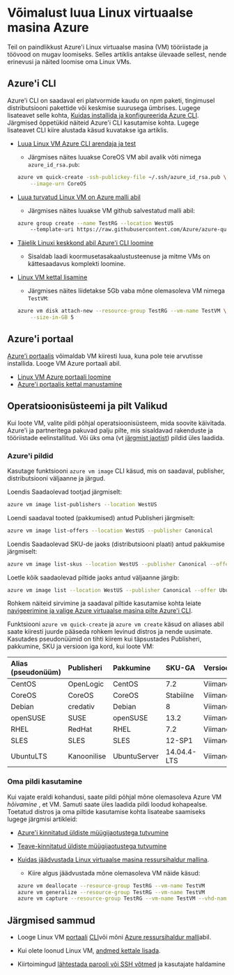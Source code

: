 <properties
    pageTitle="Võimalust luua Linux VM | Microsoft Azure'i"
    description="Lisateavet erinevate viiside Azure, koos linkidega tööriistad ja õpetused iga meetodi Linux virtuaalse masina loomiseks."
    services="virtual-machines-linux"
    documentationCenter=""
    authors="iainfoulds"
    manager="timlt"
    editor=""
    tags="azure-resource-manager"/>

<tags
    ms.service="virtual-machines-linux"
    ms.devlang="na"
    ms.topic="get-started-article"
    ms.tgt_pltfrm="vm-linux"
    ms.workload="infrastructure-services"
    ms.date="09/27/2016"
    ms.author="iainfou"/>

# <a name="different-ways-to-create-a-linux-virtual-machine-in-azure"></a>Võimalust luua Linux virtuaalse masina Azure

Teil on paindlikkust Azure'i Linux virtuaalse masina (VM) tööriistade ja töövood on mugav loomiseks. Selles artiklis antakse ülevaade sellest, nende erinevusi ja näited loomise oma Linux VMs.


## <a name="azure-cli"></a>Azure'i CLI 

Azure'i CLI on saadaval eri platvormide kaudu on npm paketi, tingimusel distributsiooni pakettide või keskmise suurusega ümbrises. Lugege lisateavet selle kohta, [Kuidas installida ja konfigureerida Azure CLI](../xplat-cli-install.md). Järgmised õppetükid näiteid Azure'i CLI kasutamise kohta. Lugege lisateavet CLI kiire alustada käsud kuvatakse iga artiklis.

- [Luua Linux VM Azure CLI arendaja ja test](virtual-machines-linux-quick-create-cli.md)
    - Järgmises näites luuakse CoreOS VM abil avalik võti nimega `azure_id_rsa.pub`:

    ```bash
    azure vm quick-create -ssh-publickey-file ~/.ssh/azure_id_rsa.pub \
        --image-urn CoreOS
    ```

- [Luua turvatud Linux VM on Azure malli abil](virtual-machines-linux-create-ssh-secured-vm-from-template.md)
    - Järgmises näites luuakse VM github salvestatud malli abil:

    ```bash
    azure group create --name TestRG --location WestUS 
        --template-uri https://raw.githubusercontent.com/Azure/azure-quickstart-templates/master/101-vm-sshkey/azuredeploy.json
    ```

- [Täielik Linuxi keskkond abil Azure'i CLI loomine](virtual-machines-linux-create-cli-complete.md)
    - Sisaldab laadi koormusetasakaalustusteenuse ja mitme VMs on kättesaadavus komplekti loomine.

- [Linux VM kettal lisamine](virtual-machines-linux-add-disk.md)
    - Järgmises näites liidetakse 5Gb vaba mõne olemasoleva VM nimega `TestVM`:

    ```bash
    azure vm disk attach-new --resource-group TestRG --vm-name TestVM \
        --size-in-GB 5
    ```

## <a name="azure-portal"></a>Azure'i portaal

[Azure'i portaalis](https://portal.azure.com) võimaldab VM kiiresti luua, kuna pole teie arvutisse installida. Looge VM Azure portaali abil.

- [Linux VM Azure portaali loomine](virtual-machines-linux-quick-create-portal.md) 
- [Azure'i portaalis kettal manustamine](virtual-machines-linux-attach-disk-portal.md)


## <a name="operating-system-and-image-choices"></a>Operatsioonisüsteemi ja pilt Valikud
Kui loote VM, valite pildi põhjal operatsioonisüsteem, mida soovite käivitada. Azure'i ja partneritega pakuvad palju pilte, mis sisaldavad rakenduste ja tööriistade eelinstallitud. Või üks oma (vt [järgmist jaotist](#use-your-own-image)) pildid üles laadida.

### <a name="azure-images"></a>Azure'i pildid
Kasutage funktsiooni `azure vm image` CLI käsud, mis on saadaval, publisher, distributsiooni väljaanne ja järgud.

Loendis Saadaolevad tootjad järgmiselt:

```bash
azure vm image list-publishers --location WestUS
```

Loendi saadaval tooted (pakkumised) antud Publisheri järgmiselt:

```bash
azure vm image list-offers --location WestUS --publisher Canonical
```

Loendis Saadaolevad SKU-de jaoks (distributsiooni plaati) antud pakkumise järgmiselt:

```bash
azure vm image list-skus --location WestUS --publisher Canonical --offer UbuntuServer
```

Loetle kõik saadaolevad piltide jaoks antud väljaanne järgib:

```bash
azure vm image list --location WestUS --publisher Canonical --offer UbuntuServer --sku 16.04.0-LTS
```

Rohkem näiteid sirvimine ja saadaval piltide kasutamise kohta leiate [navigeerimine ja valige Azure virtuaalse masina pilte Azure'i CLI](virtual-machines-linux-cli-ps-findimage.md).

Funktsiooni `azure vm quick-create` ja `azure vm create` käsud on aliases abil saate kiiresti juurde pääseda rohkem levinud distros ja nende uusimate. Kasutades pseudonüümid on tihti kiirem kui täpsustades Publisheri, pakkumine, SKU ja versioon iga kord, kui loote VM:

| Alias (pseudonüüm)     | Publisheri | Pakkumine        | SKU-GA         | Versioon |
|:----------|:----------|:-------------|:------------|:--------|
| CentOS    | OpenLogic | CentOS       | 7.2         | Viimane  |
| CoreOS    | CoreOS    | CoreOS       | Stabiilne      | Viimane  |
| Debian    | credativ  | Debian       | 8           | Viimane  |
| openSUSE  | SUSE      | openSUSE     | 13.2        | Viimane  |
| RHEL      | RedHat    | RHEL         | 7.2         | Viimane  |
| SLES      | SLES      | SLES         | 12-SP1      | Viimane  |
| UbuntuLTS | Kanoonilise | UbuntuServer | 14.04.4-LTS | Viimane  |

### <a name="use-your-own-image"></a>Oma pildi kasutamine

Kui vajate eraldi kohandusi, saate pildi põhjal mõne olemasoleva Azure VM *hõivamine* , et VM. Samuti saate üles laadida pildi loodud kohapealse. Toetatud distros ja oma piltide kasutamise kohta lisateabe saamiseks lugege järgmisi artikleid:

- [Azure'i kinnitatud üldiste müügijaotustega tutvumine](virtual-machines-linux-endorsed-distros.md)

- [Teave-kinnitatud üldiste müügijaotustega tutvumine](virtual-machines-linux-create-upload-generic.md)

- [Kuidas jäädvustada Linux virtuaalse masina ressursihaldur mallina](virtual-machines-linux-capture-image.md).
    - Kiire algus jäädvustada mõne olemasoleva VM näide käsud:

    ```bash
    azure vm deallocate --resource-group TestRG --vm-name TestVM
    azure vm generalize --resource-group TestRG --vm-name TestVM
    azure vm capture --resource-group TestRG --vm-name TestVM --vhd-name-prefix CapturedVM
    ```

## <a name="next-steps"></a>Järgmised sammud

- Looge Linux VM [portaali](virtual-machines-linux-quick-create-portal.md) [CLI](virtual-machines-linux-quick-create-cli.md)või mõni [Azure ressursihaldur malli](virtual-machines-linux-cli-deploy-templates.md)abil.

- Kui olete loonud Linux VM, [andmed kettale lisada](virtual-machines-linux-add-disk.md).

- Kiirtoimingud [lähtestada parooli või SSH võtmed](virtual-machines-linux-using-vmaccess-extension.md) ja kasutajate haldamine

